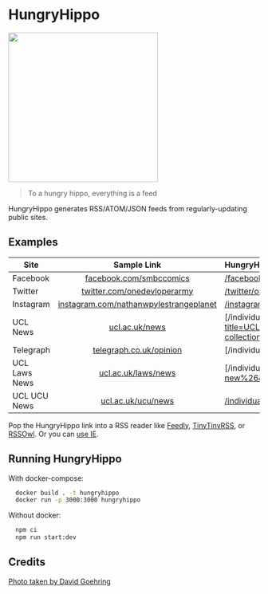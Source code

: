 # HungryHippo

<img src="https://live.staticflickr.com/3436/3225591269_5001acef98_b_d.jpg" width="300" />

> To a hungry hippo, everything is a feed

HungryHippo generates RSS/ATOM/JSON feeds from regularly-updating public sites.

## Examples

| Site      |                         Sample Link                          | HungryHippo Link                                             |
| --------- | :----------------------------------------------------------: | :----------------------------------------------------------- |
| Facebook  |  [facebook.com/smbccomics](https://facebook.com/smbccomics)  | [/facebook/smbccomics](https://hungryhippo.ketupat.me/facebook/smbccomics) |
| Twitter   | [twitter.com/onedevloperarmy](https://twitter.com/onedevloperarmy) | [/twitter/onedevloperarmy](https://hungryhippo.ketupat.me/twitter/onedevloperarmy) |
| Instagram | [instagram.com/nathanwpylestrangeplanet](https://instagram.com/nathanwpylestrangeplanet) | [/instagram/nathanwpylestrangeplanet](https://hungryhippo.ketupat.me/instagram/nathanwpylestrangeplanet) |
| UCL News  |          [ucl.ac.uk/news](https://ucl.ac.uk/news/)           | [/individual-site/ucl.ac.uk/news/?url=https://search2.ucl.ac.uk/s/search.json?collection=drupal-push-news-news&meta_UclCommunicationType=%22top+stories%22](https://hungryhippo.ketupat.me/individual-site/ucl.ac.uk/news/?title=UCL%20News&description=Follow%20all%20the%20latest%20news%20from%20the%20UCL%20media%20relations%20team,%20view%20UCL%27s%20presence%20in%20the%20media,%20and%20get%20in%20touch%20for%20more%20information%20and%20access%20to%20UCL%20experts.&url=https://search2.ucl.ac.uk/s/search.json?collection=drupal-push-news-news&meta_UclCommunicationType=%22top+stories%22) |
| Telegraph | [telegraph.co.uk/opinion](https://www.telegraph.co.uk/opinion) | [/individual-site/telegraph.co.uk/?url=https://www.telegraph.co.uk/opinion/](https://hungryhippo.ketupat.me/individual-site/telegraph.co.uk/?url=https://www.telegraph.co.uk/opinion/) |
| UCL Laws News | [ucl.ac.uk/laws/news](https://www.ucl.ac.uk/laws/news) | [/individual-site/ucl.ac.uk/news/?url=https://cms-feed.ucl.ac.uk/s/search.json?collection=drupal-laws-new%26&meta_UclOrgUnit=%22UCL Faculty of Laws%22&title=UCL%20Laws%20News](https://hungryhippo.ketupat.me/individual-site/ucl.ac.uk/news/?url=https://cms-feed.ucl.ac.uk/s/search.json?collection=drupal-laws-new%26&meta_UclOrgUnit=%22UCL Faculty of Laws%22&title=UCL%20Laws%20News) |
| UCL UCU News | [ucl.ac.uk/ucu/news](https://www.ucl.ac.uk/ucu/news) | [/individual-site/ucl.ac.uk/news/?url=https://cms-feed.ucl.ac.uk/s/search.json?collection=drupal-professional-services-news%26meta_UclOrgUnit="UCL UCU"&title=UCL UCU](https://hungryhippo.ketupat.me/individual-site/ucl.ac.uk/news/?url=https://cms-feed.ucl.ac.uk/s/search.json?collection=drupal-professional-services-news%26meta_UclOrgUnit=%22UCL%20UCU%22&title=UCL%20UCU)

Pop the HungryHippo link into a RSS reader like [Feedly](https://feedly.com), [TinyTinyRSS](https://tt-rss.org/), or [RSSOwl](http://www.rssowl.org). Or you can [use IE](https://www.wikihow.com/Subscribe-to-and-Read-RSS-Feeds-with-Internet-Explorer).

## Running HungryHippo

With docker-compose:

```bash
  docker build . -t hungryhippo
  docker run -p 3000:3000 hungryhippo
```

Without docker:

```bash
  npm ci
  npm run start:dev
```

## Credits

[Photo taken by David Goehring](https://www.flickr.com/photos/carbonnyc/3225591269)
